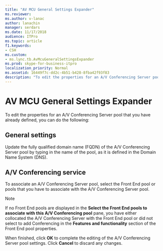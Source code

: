 ```yaml
---
title: "AV MCU General Settings Expander"
ms.reviewer: 
ms.author: v-lanac
author: lanachin
manager: serdars
ms.date: 11/17/2018
audience: ITPro
ms.topic: article
f1.keywords:
- CSH
ms.custom:
- ms.lync.tb.AvMcuGeneralSettingsExpander
ms.prod: skype-for-business-itpro
localization_priority: Normal
ms.assetid: 16449f7c-dd2c-4b51-b428-8fba42f93f83
description: "To edit the properties for an A/V Conferencing Server pool that you have already defined, you can do the following:"
---
```


# AV MCU General Settings Expander
 
To edit the properties for an A/V Conferencing Server pool that you have already defined, you can do the following:
  
## General settings

Update the fully qualified domain name (FQDN) of the A/V Conferencing Server pool by typing in the name of the pool, as it is defined in the Domain Name System (DNS).
  
## A/V Conferencing service

To associate an A/V Conferencing Server pool, select the Front End pool or pools that you have to associate with the A/V Conferencing Server pool.
  
> [!NOTE]
> If no Front End pools are displayed in the **Select the Front End pools to associate with this A/V Conferencing pool** pane, you have either collocated the A/V Conferencing Server with the Front End pool or did not select to add Conferencing in the **Features and functionality** section of the Front End pool properties.
  


When finished, click **OK** to complete the editing of the A/V Conferencing Server pool settings. Click **Cancel** to discard any changes.
  

